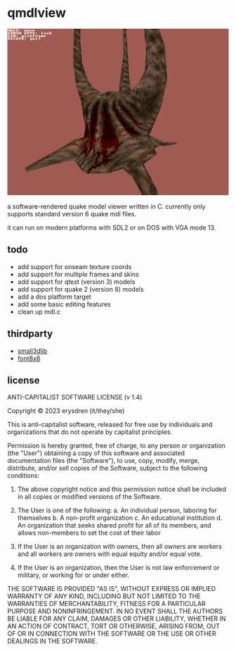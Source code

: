 # qmdlview

![an image of the final boss from quake](.github/qmdlview.png)

a software-rendered quake model viewer written in C. currently only supports standard version 6 quake mdl files.

it can run on modern platforms with SDL2 or on DOS with VGA mode 13.

## todo

- add support for onseam texture coords
- add support for multiple frames and skins
- add support for qtest (version 3) models
- add support for quake 2 (version 8) models
- add a dos platform target
- add some basic editing features
- clean up mdl.c

## thirdparty

* [small3dlib](https://gitlab.com/drummyfish/small3dlib)
* [font8x8](https://github.com/dhepper/font8x8)

## license

ANTI-CAPITALIST SOFTWARE LICENSE (v 1.4)

Copyright © 2023 erysdren (it/they/she)

This is anti-capitalist software, released for free use by individuals
and organizations that do not operate by capitalist principles.

Permission is hereby granted, free of charge, to any person or
organization (the "User") obtaining a copy of this software and
associated documentation files (the "Software"), to use, copy, modify,
merge, distribute, and/or sell copies of the Software, subject to the
following conditions:

  1. The above copyright notice and this permission notice shall be
  included in all copies or modified versions of the Software.

  2. The User is one of the following:
    a. An individual person, laboring for themselves
    b. A non-profit organization
    c. An educational institution
    d. An organization that seeks shared profit for all of its members,
    and allows non-members to set the cost of their labor

  3. If the User is an organization with owners, then all owners are
  workers and all workers are owners with equal equity and/or equal vote.

  4. If the User is an organization, then the User is not law enforcement
  or military, or working for or under either.

THE SOFTWARE IS PROVIDED "AS IS", WITHOUT EXPRESS OR IMPLIED WARRANTY OF
ANY KIND, INCLUDING BUT NOT LIMITED TO THE WARRANTIES OF MERCHANTABILITY,
FITNESS FOR A PARTICULAR PURPOSE AND NONINFRINGEMENT. IN NO EVENT SHALL
THE AUTHORS BE LIABLE FOR ANY CLAIM, DAMAGES OR OTHER LIABILITY, WHETHER
IN AN ACTION OF CONTRACT, TORT OR OTHERWISE, ARISING FROM, OUT OF OR IN
CONNECTION WITH THE SOFTWARE OR THE USE OR OTHER DEALINGS IN THE
SOFTWARE.
